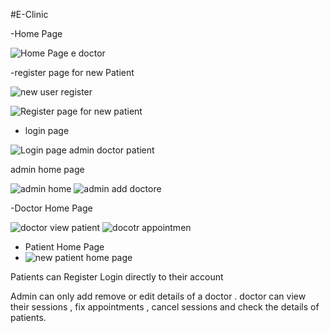 #E-Clinic

-Home Page

![Home Page e doctor](https://user-images.githubusercontent.com/113454708/219684447-a865a4fe-9902-431c-b5c8-ec6313acbf4f.png)

-register page for new Patient

![new user register](https://user-images.githubusercontent.com/113454708/219684560-e02662c5-ff6d-49d1-9be7-54354a852854.png)

![Register page for new patient](https://user-images.githubusercontent.com/113454708/219684569-229d4bb1-a96b-4cad-b360-43a7d6b0d80b.png)

- login page

![Login page admin doctor patient](https://user-images.githubusercontent.com/113454708/219684577-e3d9a256-0736-4923-8578-f862fcbe9a9b.png)

admin home page

![admin home](https://user-images.githubusercontent.com/113454708/219684694-4ef0dae2-7e73-44d5-a698-02225c5d125c.png)
![admin add doctore](https://user-images.githubusercontent.com/113454708/219684769-d845aec9-c60a-4232-bf0d-579b5d909ca8.png)

-Doctor Home Page

![doctor view patient](https://user-images.githubusercontent.com/113454708/219684915-d13775a8-c3c1-4260-b42b-5a9e5270be96.png)
![docotr appointmen](https://user-images.githubusercontent.com/113454708/219684929-3542442b-8288-4ee9-b0e8-0bf54a69cdea.png)

- Patient Home Page
- ![new patient home page](https://user-images.githubusercontent.com/113454708/219685144-e5fa9832-1ba0-4be4-9c06-556224f14862.png)

Patients can Register Login directly to their account 

Admin can only add remove or edit details of a doctor . 
doctor can view their sessions , fix appointments , cancel sessions and check the details of patients.
